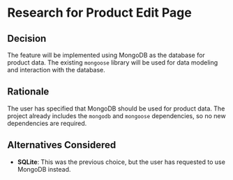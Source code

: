 # Research for Product Edit Page

## Decision
The feature will be implemented using MongoDB as the database for product data. The existing `mongoose` library will be used for data modeling and interaction with the database.

## Rationale
The user has specified that MongoDB should be used for product data. The project already includes the `mongodb` and `mongoose` dependencies, so no new dependencies are required.

## Alternatives Considered
- **SQLite**: This was the previous choice, but the user has requested to use MongoDB instead.
